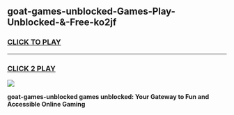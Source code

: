 
## goat-games-unblocked-Games-Play-Unblocked-&-Free-ko2jf
<h3>
<a href="https://premium76.site?title=goat-games-unblocked&ref=24A">CLICK TO PLAY</a></h3>
<hr>

<h3>
<a href="https://premium76.site?title=goat-games-unblocked&ref=24A">CLICK 2 PLAY</a>
  
</h3>

<a href="https://premium76.site?title=goat-games-unblocked&ref=24A"><img src="https://clearcache.store/games.png"></a>


**goat-games-unblocked games unblocked: Your Gateway to Fun and Accessible Online Gaming**
